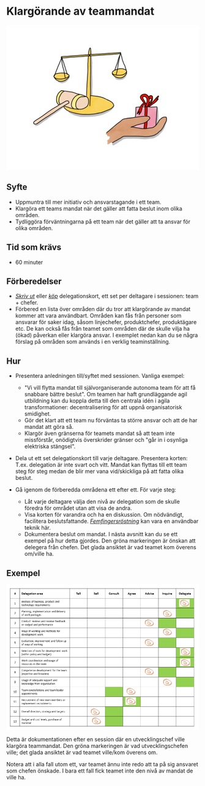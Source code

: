 # Klargörande av teammandat
<img src="images/mandate-and-responsibility.png" >

## Syfte
* Uppmuntra till mer initiativ och ansvarstagande i ett team.
* Klargöra ett teams mandat när det gäller att fatta beslut inom olika områden.
* Tydliggöra förväntningarna på ett team när det gäller att ta ansvar för olika områden.

## Tid som krävs
* 60 minuter

## Förberedelser
* [*Skriv ut*](https://management30.com/practice/delegation-poker/#download) eller [*köp*](https://management30.com/shop/delegation-poker-cards/) delegationskort, ett set per deltagare i sessionen: team + chefer.
* Förbered en lista över områden där du tror att klargörande av mandat kommer att vara användbart. Områden kan fås från personer som ansvarar för saker idag, såsom linjechefer, produktchefer, produktägare etc. De kan också fås från teamet som områden där de skulle vilja ha (ökad) påverkan eller klargöra ansvar. 
I exemplet nedan kan du se några förslag på områden som används i en verklig teaminställning.

## Hur
* Presentera anledningen till/syftet med sessionen. Vanliga exempel:
	* "Vi vill flytta mandat till självorganiserande autonoma team för att få snabbare bättre beslut". Om teamen har haft grundläggande agil utbildning kan du koppla detta till den centrala idén i agila transformationer: decentralisering för att uppnå organisatorisk smidighet.
	* Gör det klart att ett team nu förväntas ta större ansvar och att de har mandat att göra så.
	* Klargör även gränserna för teamets mandat så att team inte missförstår, onödigtvis överskrider gränser och "går in i osynliga elektriska stängsel".

* Dela ut ett set delegationskort till varje deltagare. Presentera korten: T.ex. delegation är inte svart och vitt. Mandat kan flyttas till ett team steg för steg medan de blir mer vana vid/skickliga på att fatta olika beslut.

* Gå igenom de förberedda områdena ett efter ett. För varje steg:
	* Låt varje deltagare välja den nivå av delegation som de skulle föredra för området utan att visa de andra.
	* Visa korten för varandra och ha en diskussion. Om nödvändigt, facilitera beslutsfattande. [*Femfingersröstning*](https://proagileab.github.io/agile-team-development/guides-SV/Ground-Rules-and-Decision-Making.html) kan vara en användbar teknik här.
	* Dokumentera beslut om mandat. I nästa avsnitt kan du se ett exempel på hur detta gjordes. Den gröna markeringen är önskan att delegera från chefen. Det glada ansiktet är vad teamet kom överens om/ville ha.

## Exempel
<img src="images/delegation-board-example.png" >

Detta är dokumentationen efter en session där en utvecklingschef ville klargöra teammandat. Den gröna markeringen är vad utvecklingschefen ville; det glada ansiktet är vad teamet ville/kom överens om.

Notera att i alla fall utom ett, var teamet ännu inte redo att ta på sig ansvaret som chefen önskade. I bara ett fall fick teamet inte den nivå av mandat de ville ha.
